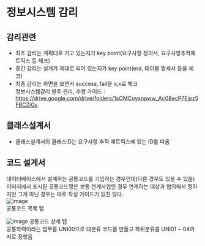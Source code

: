 # 정보시스템 감리
## 감리관련 
* 최초 감리는 계획대로 가고 있는지가 key point(요구사항 정의서, 요구사항추적매트릭스 등 체크) <br>
* 중간 감리는 설계가 제대로 되어 있는지가 key point(erd, 테이블 명세서 등을 체크) <br>
* 최종 감리는 화면을 보면서 success, fail을 o,x로 체크 <br>
정보시스템감리 발주·관리, 수행 가이드 : <br> 
https://drive.google.com/drive/folders/1sOMCoyxnpww_Ac08ecP7Ejpz5FBCZiGs

## 클래스설계서 
* 클래스설계서의 클래스ID는 요구사항 추적 매트릭스에 있는 ID를 따옴 <br>

## 코드 설계서
데이터베이스에서 설계하는 공통코드를 기입하는 경우인데(다른 경우도 있을 수 있음) <br>
이미지에서 표시된 공통코드명은 보통 연계사업인 경우 연계하는 대상과 협의해서 정하지만 그게 아닌 경우는 따로 작성 가이드가 있진 않다. <br>
![image](https://user-images.githubusercontent.com/44331989/125027116-b0d4a280-e0c0-11eb-9d49-e76cce083b9e.png) <br>
공통코드 목록 탭 <br>

![image](https://user-images.githubusercontent.com/44331989/125027157-c77af980-e0c0-11eb-821d-566dfe5d3f7a.png)
공통코드 상세 탭 <br>
공통학력이라는 업무를 UNI00으로 대분류 코드를 만들고 하위분류를 UNI01 ~ 04까지로 정했음 <br>


